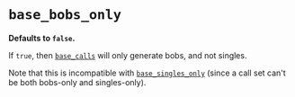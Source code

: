 # `base_bobs_only`

**Defaults to `false`.**

If `true`, then [`base_calls`](base_calls.md) will only generate bobs, and not singles.

Note that this is incompatible with [`base_singles_only`](base_singles_only.md) (since a call set
can't be both bobs-only and singles-only).
